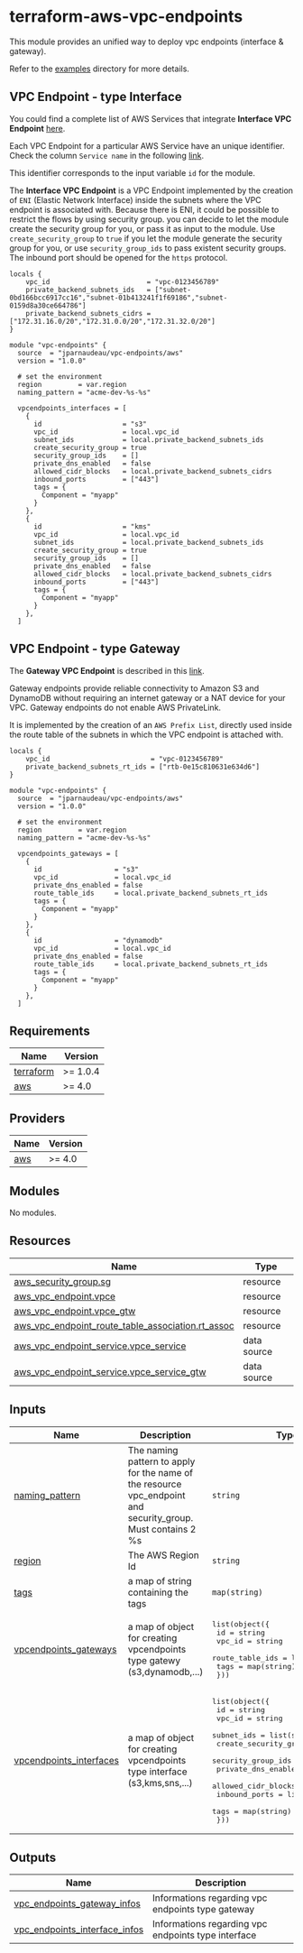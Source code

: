 # terraform-aws-vpc-endpoints

This module provides an unified way to deploy vpc endpoints (interface & gateway).

Refer to the [examples](examples/complete) directory for more details.

## VPC Endpoint - type Interface

You could find a complete list of AWS Services that integrate **Interface VPC Endpoint** [here](https://docs.aws.amazon.com/vpc/latest/privatelink/aws-services-privatelink-support.html). 

Each VPC Endpoint for a particular AWS Service have an unique identifier. Check the column `Service name` in the following [link](https://docs.aws.amazon.com/vpc/latest/privatelink/aws-services-privatelink-support.html).

This identifier corresponds to the input variable `id` for the module.

The **Interface VPC Endpoint** is a VPC Endpoint implemented by the creation of `ENI` (Elastic Network Interface) inside the subnets where the VPC endpoint is associated with. Because there is ENI, it could be possible to restrict the flows by using security group.
you can decide to let the module create the security group for you, or pass it as input to the module.
Use `create_security_group` to `true` if you let the module generate the security group for you, or use `security_group_ids` to pass existent security groups. The inbound port should be opened for the `https` protocol.

```
locals {
    vpc_id                        = "vpc-0123456789"
    private_backend_subnets_ids   = ["subnet-0bd166bcc6917cc16","subnet-01b413241f1f69186","subnet-0159d8a30ce664786"] 
    private_backend_subnets_cidrs = ["172.31.16.0/20","172.31.0.0/20","172.31.32.0/20"] 
}

module "vpc-endpoints" {
  source  = "jparnaudeau/vpc-endpoints/aws"
  version = "1.0.0"

  # set the environment
  region         = var.region
  naming_pattern = "acme-dev-%s-%s"

  vpcendpoints_interfaces = [
    {
      id                    = "s3"
      vpc_id                = local.vpc_id
      subnet_ids            = local.private_backend_subnets_ids
      create_security_group = true
      security_group_ids    = []
      private_dns_enabled   = false
      allowed_cidr_blocks   = local.private_backend_subnets_cidrs
      inbound_ports         = ["443"]
      tags = {
        Component = "myapp"
      }
    },
    {
      id                    = "kms"
      vpc_id                = local.vpc_id
      subnet_ids            = local.private_backend_subnets_ids
      create_security_group = true
      security_group_ids    = []
      private_dns_enabled   = false
      allowed_cidr_blocks   = local.private_backend_subnets_cidrs
      inbound_ports         = ["443"]
      tags = {
        Component = "myapp"
      }
    },
  ]

```

## VPC Endpoint - type Gateway

The **Gateway VPC Endpoint** is described in this [link](https://docs.aws.amazon.com/vpc/latest/privatelink/gateway-endpoints.html).

Gateway endpoints provide reliable connectivity to Amazon S3 and DynamoDB without requiring an internet gateway or a NAT device for your VPC. Gateway endpoints do not enable AWS PrivateLink.

It is implemented by the creation of an `AWS Prefix List`, directly used inside the route table of the subnets in which the VPC endpoint is attached with.

```
locals {
    vpc_id                         = "vpc-0123456789"
    private_backend_subnets_rt_ids = ["rtb-0e15c810631e634d6"]
}

module "vpc-endpoints" {
  source  = "jparnaudeau/vpc-endpoints/aws"
  version = "1.0.0"

  # set the environment
  region         = var.region
  naming_pattern = "acme-dev-%s-%s"

  vpcendpoints_gateways = [
    {
      id                  = "s3"
      vpc_id              = local.vpc_id
      private_dns_enabled = false
      route_table_ids     = local.private_backend_subnets_rt_ids
      tags = {
        Component = "myapp"
      }
    },
    {
      id                  = "dynamodb"
      vpc_id              = local.vpc_id
      private_dns_enabled = false
      route_table_ids     = local.private_backend_subnets_rt_ids
      tags = {
        Component = "myapp"
      }
    },
  ]

```

## Requirements

| Name | Version |
|------|---------|
| <a name="requirement_terraform"></a> [terraform](#requirement\_terraform) | >= 1.0.4 |
| <a name="requirement_aws"></a> [aws](#requirement\_aws) | >= 4.0 |

## Providers

| Name | Version |
|------|---------|
| <a name="provider_aws"></a> [aws](#provider\_aws) | >= 4.0 |

## Modules

No modules.

## Resources

| Name | Type |
|------|------|
| [aws_security_group.sg](https://registry.terraform.io/providers/hashicorp/aws/latest/docs/resources/security_group) | resource |
| [aws_vpc_endpoint.vpce](https://registry.terraform.io/providers/hashicorp/aws/latest/docs/resources/vpc_endpoint) | resource |
| [aws_vpc_endpoint.vpce_gtw](https://registry.terraform.io/providers/hashicorp/aws/latest/docs/resources/vpc_endpoint) | resource |
| [aws_vpc_endpoint_route_table_association.rt_assoc](https://registry.terraform.io/providers/hashicorp/aws/latest/docs/resources/vpc_endpoint_route_table_association) | resource |
| [aws_vpc_endpoint_service.vpce_service](https://registry.terraform.io/providers/hashicorp/aws/latest/docs/data-sources/vpc_endpoint_service) | data source |
| [aws_vpc_endpoint_service.vpce_service_gtw](https://registry.terraform.io/providers/hashicorp/aws/latest/docs/data-sources/vpc_endpoint_service) | data source |

## Inputs

| Name | Description | Type | Default | Required |
|------|-------------|------|---------|:--------:|
| <a name="input_naming_pattern"></a> [naming\_pattern](#input\_naming\_pattern) | The naming pattern to apply for the name of the resource vpc\_endpoint and security\_group. Must contains 2 %s | `string` | `"project-environment-%s-%s"` | no |
| <a name="input_region"></a> [region](#input\_region) | The AWS Region Id | `string` | `"eu-west-3"` | no |
| <a name="input_tags"></a> [tags](#input\_tags) | a map of string containing the tags | `map(string)` | `{}` | no |
| <a name="input_vpcendpoints_gateways"></a> [vpcendpoints\_gateways](#input\_vpcendpoints\_gateways) | a map of object for creating vpcendpoints type gatewy (s3,dynamodb,...) | <pre>list(object({<br>    id              = string<br>    vpc_id          = string<br>    route_table_ids = list(string)<br>    tags            = map(string)<br>  }))</pre> | `[]` | no |
| <a name="input_vpcendpoints_interfaces"></a> [vpcendpoints\_interfaces](#input\_vpcendpoints\_interfaces) | a map of object for creating vpcendpoints type interface (s3,kms,sns,...) | <pre>list(object({<br>    id                    = string<br>    vpc_id                = string<br>    subnet_ids            = list(string)<br>    create_security_group = bool<br>    security_group_ids    = list(string)<br>    private_dns_enabled   = bool<br>    allowed_cidr_blocks   = list(string)<br>    inbound_ports         = list(string)<br>    tags                  = map(string)<br>  }))</pre> | `[]` | no |

## Outputs

| Name | Description |
|------|-------------|
| <a name="output_vpc_endpoints_gateway_infos"></a> [vpc\_endpoints\_gateway\_infos](#output\_vpc\_endpoints\_gateway\_infos) | Informations regarding vpc endpoints type gateway |
| <a name="output_vpc_endpoints_interface_infos"></a> [vpc\_endpoints\_interface\_infos](#output\_vpc\_endpoints\_interface\_infos) | Informations regarding vpc endpoints type interface |
